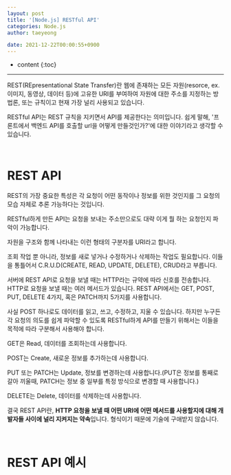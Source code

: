 ```yaml
---
layout: post
title: '[Node.js] RESTful API'
categories: Node.js
author: taeyeong

date: 2021-12-22T00:00:55+0900
---
```

* content
{:toc}


---

REST(REpresentational State Transfer)란 웹에 존재하는 모든 자원(resorce, ex. 이미지, 동영상, 데이터 등)에 고유한 URI를 부여하여 자원에 대한 주소를 지정하는 방법론, 또는 규칙이고 현재 가장 널리 사용되고 있습니다.

RESTful API는 REST 규칙을 지키면서 API를 제공한다는 의미입니다. 쉽게 말해, '프론트에서 백엔드 API를 호출할 url을 어떻게 만들것인가?'에 대한 이야기라고 생각할 수 있습니다.

<br>

# REST API

REST의 가장 중요한 특성은 각 요청이 어떤 동작이나 정보를 위한 것인지를 그 요청의 모습 자체로 추론 가능하다는 것입니다.

RESTful하게 만든 API는 요청을 보내는 주소만으로도 대략 이게 뭘 하는 요청인지 파악이 가능합니다.

자원을 구조와 함께 나타내는 이런 형태의 구분자를 URI라고 합니다.

조회 작업 뿐 아니라, 정보를 새로 넣거나 수정하거나 삭제하는 작업도 필요합니다. 이들을 통틀어서 C.R.U.D(CREATE, READ, UPDATE, DELETE), CRUD라고 부릅니다.

서버에 REST API로 요청을 보낼 때는 HTTP라는 규약에 따라 신호를 전송합니다. HTTP로 요청을 보낼 때는 여러 메서드가 있습니다. REST API에서는 GET, POST, PUT, DELETE 4가지, 혹은 PATCH까지 5가지를 사용합니다.

사실 POST 하나로도 데이터를 읽고, 쓰고, 수정하고, 지울 수 있습니다. 하지만 누구든 각 요청의 의도를 쉽게 파악할 수 있도록 RESTful하게 API를 만들기 위해서는 이들을 목적에 따라 구분해서 사용해야 합니다.

GET은 Read, 데이터를 조회하는데 사용합니다.

POST는 Create, 새로운 정보를 추가하는데 사용합니다.

PUT 또는 PATCH는 Update, 정보를 변경하는데 사용합니다.(PUT은 정보를 통째로 갈아 끼울때, PATCH는 정보 중 일부를 특정 방식으로 변경할 때 사용합니다.)

DELETE는 Delete, 데이터를 삭제하는데 사용합니다.

결국 REST API란, **HTTP 요청을 보낼 때 어떤 URI에 어떤 메서드를 사용할지에 대해 개발자들 사이에 널리 지켜지는 약속**입니다. 형식이기 때문에 기술에 구애받지 않습니다.

<br>

# REST API 예시
